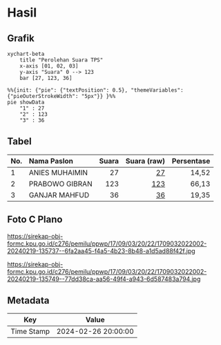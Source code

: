 # Hasil

## Grafik

```mermaid
xychart-beta
    title "Perolehan Suara TPS"
    x-axis [01, 02, 03]
    y-axis "Suara" 0 --> 123
    bar [27, 123, 36]
```

```mermaid
%%{init: {"pie": {"textPosition": 0.5}, "themeVariables": {"pieOuterStrokeWidth": "5px"}} }%%
pie showData
    "1" : 27
    "2" : 123
    "3" : 36
```

## Tabel

| No. | Nama Paslon    | Suara | Suara (raw) | Persentase |
|:--- |:-------------- | -----:| -----------:| ----------:|
| 1   | ANIES MUHAIMIN | 27    | [27][p-1]   | 14,52      |
| 2   | PRABOWO GIBRAN | 123   | [123][p-2]  | 66,13      |
| 3   | GANJAR MAHFUD  | 36    | [36][p-3]   | 19,35      |


[p-1]: https://github.com/gigit-pemilu/pemilu-2024-17-bengkulu/blob/main/pilpres/hitung-suara/sub/17-bengkulu/sub/09-bengkulu-tengah/sub/03-pondok-kelapa/sub/2022-sri-kuncoro/sub/002-tps/sub/paslon-1.txt
[p-2]: https://github.com/gigit-pemilu/pemilu-2024-17-bengkulu/blob/main/pilpres/hitung-suara/sub/17-bengkulu/sub/09-bengkulu-tengah/sub/03-pondok-kelapa/sub/2022-sri-kuncoro/sub/002-tps/sub/paslon-2.txt
[p-3]: https://github.com/gigit-pemilu/pemilu-2024-17-bengkulu/blob/main/pilpres/hitung-suara/sub/17-bengkulu/sub/09-bengkulu-tengah/sub/03-pondok-kelapa/sub/2022-sri-kuncoro/sub/002-tps/sub/paslon-3.txt

## Foto C Plano

https://sirekap-obj-formc.kpu.go.id/c276/pemilu/ppwp/17/09/03/20/22/1709032022002-20240219-135737--6fa2aa45-f4a5-4b23-8b48-a1d5ad88f42f.jpg

https://sirekap-obj-formc.kpu.go.id/c276/pemilu/ppwp/17/09/03/20/22/1709032022002-20240219-135749--77dd38ca-aa56-49f4-a943-6d587483a794.jpg


## Metadata

| Key        | Value               |
| ---------- | ------------------- |
| Time Stamp | 2024-02-26 20:00:00 |



